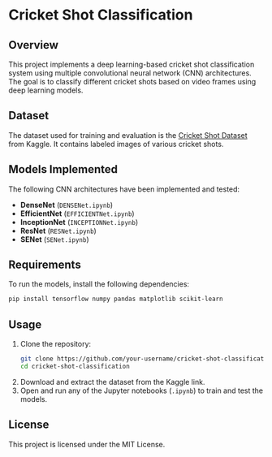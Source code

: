 # Cricket Shot Classification

## Overview
This project implements a deep learning-based cricket shot classification system using multiple convolutional neural network (CNN) architectures. The goal is to classify different cricket shots based on video frames using deep learning models.

## Dataset
The dataset used for training and evaluation is the [Cricket Shot Dataset](https://www.kaggle.com/datasets/aneesh10/cricket-shot-dataset) from Kaggle. It contains labeled images of various cricket shots.

## Models Implemented
The following CNN architectures have been implemented and tested:
- **DenseNet** (`DENSENet.ipynb`)
- **EfficientNet** (`EFFICIENTNet.ipynb`)
- **InceptionNet** (`INCEPTIONNet.ipynb`)
- **ResNet** (`RESNet.ipynb`)
- **SENet** (`SENet.ipynb`)

## Requirements
To run the models, install the following dependencies:
```bash
pip install tensorflow numpy pandas matplotlib scikit-learn
```

## Usage
1. Clone the repository:
   ```bash
   git clone https://github.com/your-username/cricket-shot-classification.git
   cd cricket-shot-classification
   ```
2. Download and extract the dataset from the Kaggle link.
3. Open and run any of the Jupyter notebooks (`.ipynb`) to train and test the models.

## License
This project is licensed under the MIT License.
